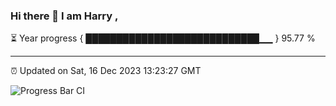 ### Hi there 👋 I am Harry , 

⏳ Year progress { ████████████████████████████▁▁ } 95.77 %

---

⏰ Updated on Sat, 16 Dec 2023 13:23:27 GMT

![Progress Bar CI](https://github.com/duykhang68/duykhang68/workflows/Progress%20Bar%20CI/badge.svg)
